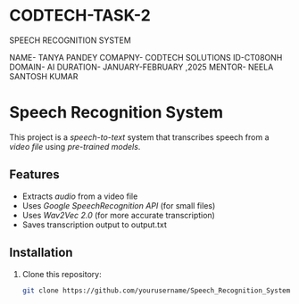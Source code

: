 # CODTECH-TASK-2
SPEECH RECOGNITION SYSTEM

NAME- TANYA PANDEY
COMAPNY- CODTECH SOLUTIONS
ID-CT08ONH
DOMAIN- AI
DURATION- JANUARY-FEBRUARY ,2025
MENTOR- NEELA SANTOSH KUMAR

# Speech Recognition System

This project is a *speech-to-text* system that transcribes speech from a *video file* using *pre-trained models*.

## Features
- Extracts *audio* from a video file
- Uses *Google SpeechRecognition API* (for small files)
- Uses *Wav2Vec 2.0* (for more accurate transcription)
- Saves transcription output to output.txt

## Installation
1. Clone this repository:
   ```bash
   git clone https://github.com/yourusername/Speech_Recognition_System.git
